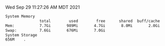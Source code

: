 Wed Sep 29 11:27:26 AM MDT 2021
```bash
System Memory
               total        used        free      shared  buff/cache   available
Mem:           7.7Gi       989Mi       4.7Gi       8.0Mi       2.0Gi       6.4Gi
Swap:          7.6Gi       676Mi       7.0Gi
System Storage
656M	.
```
```bash
